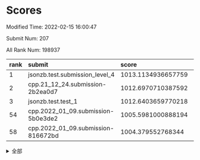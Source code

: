 # Scores

Modified Time: 2022-02-15 16:00:47

Submit Num: 207

All Rank Num: 198937

| rank |               submit               |       score        |       sigma        | pk_num |
| :--- | :--------------------------------- | :----------------- | :----------------- | :----- |
| 1    | jsonzb.test.submission_level_4     | 1013.1134936657759 | 0.7995615810739211 | 3850   |
| 2    | cpp.21_12_24.submission-2b2ea0d7   | 1012.6970710387592 | 0.783383315329717  | 3848   |
| 3    | jsonzb.test.test_1                 | 1012.6403659770218 | 0.8069412404391533 | 3843   |
| 54   | cpp.2022_01_09.submission-5b0e3de2 | 1005.5981000888194 | 0.7166878736955091 | 3842   |
| 58   | cpp.2022_01_09.submission-816672bd | 1004.379552768344  | 0.7111186361665973 | 3843   |


<details>
<summary>全部</summary>

| rank |                 submit                 |       score        |       sigma        | pk_num |
| :--- | :------------------------------------- | :----------------- | :----------------- | :----- |
| 1    | jsonzb.test.submission_level_4         | 1013.1134936657759 | 0.7995615810739211 | 3850   |
| 2    | cpp.21_12_24.submission-2b2ea0d7       | 1012.6970710387592 | 0.783383315329717  | 3848   |
| 3    | jsonzb.test.test_1                     | 1012.6403659770218 | 0.8069412404391533 | 3843   |
| 4    | gobigger.level_3.submission_level_3_23 | 1011.4056407281058 | 0.7471790009735546 | 3842   |
| 5    | gobigger.level_3.submission_level_3_4  | 1011.3755985360604 | 0.7621139932345055 | 3842   |
| 6    | gobigger.level_3.submission_level_3_20 | 1011.2849166662295 | 0.7753060678723857 | 3846   |
| 7    | gobigger.level_3.submission_level_3_2  | 1010.8977264860542 | 0.7620473893532432 | 3841   |
| 8    | gobigger.level_3.submission_level_3_40 | 1010.7963354785439 | 0.7615556133713222 | 3844   |
| 9    | gobigger.level_3.submission_level_3_12 | 1010.7274107724139 | 0.7782721042407342 | 3847   |
| 10   | gobigger.level_3.submission_level_3_39 | 1010.6125288597955 | 0.7493483388012728 | 3839   |
| 11   | gobigger.level_3.submission_level_3_10 | 1010.585386456049  | 0.7409841517550747 | 3850   |
| 12   | gobigger.level_3.submission_level_3_37 | 1010.5216588002936 | 0.7553750143730157 | 3846   |
| 13   | gobigger.level_3.submission_level_3_18 | 1010.5092678599867 | 0.7669676569265754 | 3841   |
| 14   | gobigger.level_3.submission_level_3_38 | 1010.4804378567833 | 0.752459988859815  | 3848   |
| 15   | gobigger.level_3.submission_level_3_35 | 1010.424548870455  | 0.7824723915536025 | 3845   |
| 16   | gobigger.level_3.submission_level_3_26 | 1010.4046503942221 | 0.7659760702105741 | 3843   |
| 17   | gobigger.level_3.submission_level_3_43 | 1010.3855853125683 | 0.749443619417931  | 3850   |
| 18   | gobigger.level_3.submission_level_3_0  | 1010.3420776802225 | 0.7666488509862512 | 3845   |
| 19   | gobigger.level_3.submission_level_3_28 | 1010.3129491474649 | 0.7768928707873074 | 3847   |
| 20   | gobigger.level_3.submission_level_3_11 | 1010.2731635259579 | 0.7555740705083186 | 3842   |
| 21   | gobigger.level_3.submission_level_3_14 | 1010.238008847193  | 0.7593600445937072 | 3845   |
| 22   | gobigger.level_3.submission_level_3_21 | 1010.2375982318208 | 0.7306671940313901 | 3843   |
| 23   | gobigger.level_3.submission_level_3_47 | 1010.2218988940481 | 0.7446614080142385 | 3846   |
| 24   | gobigger.level_3.submission_level_3_5  | 1010.0755789951074 | 0.7761253315922014 | 3842   |
| 25   | gobigger.level_3.submission_level_3_24 | 1010.0074887728234 | 0.7567455218218894 | 3844   |
| 26   | gobigger.level_3.submission_level_3_29 | 1009.9676949853215 | 0.7504767339486511 | 3848   |
| 27   | gobigger.level_3.submission_level_3_34 | 1009.9539226459906 | 0.7688520617710618 | 3845   |
| 28   | gobigger.level_3.submission_level_3_45 | 1009.8740206687932 | 0.7508493286385038 | 3849   |
| 29   | gobigger.level_3.submission_level_3_42 | 1009.8314535746417 | 0.7468692359305869 | 3839   |
| 30   | gobigger.level_3.submission_level_3_44 | 1009.8203247821019 | 0.7590950061176988 | 3840   |
| 31   | gobigger.level_3.submission_level_3_30 | 1009.8139160615727 | 0.7747381740296733 | 3841   |
| 32   | gobigger.level_3.submission_level_3_13 | 1009.7785085635815 | 0.7715634414487097 | 3842   |
| 33   | gobigger.level_3.submission_level_3_8  | 1009.7779858798302 | 0.7502326178192443 | 3847   |
| 34   | gobigger.level_3.submission_level_3_3  | 1009.7183105536079 | 0.7679789574452391 | 3843   |
| 35   | gobigger.level_3.submission_level_3_32 | 1009.5338289168599 | 0.7444178600671999 | 3843   |
| 36   | gobigger.level_3.submission_level_3_17 | 1009.4096283528869 | 0.7436147757575842 | 3845   |
| 37   | gobigger.level_3.submission_level_3_48 | 1009.4091887500128 | 0.7580021128320924 | 3847   |
| 38   | gobigger.level_3.submission_level_3_16 | 1009.3997194340033 | 0.7473774625495836 | 3841   |
| 39   | gobigger.level_3.submission_level_3_9  | 1009.3917209996334 | 0.7589909821370074 | 3844   |
| 40   | gobigger.level_3.submission_level_3_46 | 1009.3673100299445 | 0.7345508507065971 | 3847   |
| 41   | gobigger.level_3.submission_level_3_25 | 1009.3116577486082 | 0.7456864768612776 | 3841   |
| 42   | gobigger.level_3.submission_level_3_1  | 1009.2954683257753 | 0.7456695202834697 | 3845   |
| 43   | gobigger.level_3.submission_level_3_31 | 1009.2834369841796 | 0.7237700230682688 | 3842   |
| 44   | gobigger.level_3.submission_level_3_19 | 1009.2823610693802 | 0.7467200565495087 | 3843   |
| 45   | gobigger.level_3.submission_level_3_22 | 1009.2416695563377 | 0.7650473414733583 | 3851   |
| 46   | gobigger.level_3.submission_level_3_15 | 1009.2067212339555 | 0.7262647879633244 | 3847   |
| 47   | gobigger.level_3.submission_level_3_49 | 1009.1515317448161 | 0.7504898121194912 | 3845   |
| 48   | gobigger.level_3.submission_level_3_6  | 1008.6818124941229 | 0.7611283296375333 | 3843   |
| 49   | gobigger.level_3.submission_level_3_41 | 1008.6577169815769 | 0.7620658625051978 | 3848   |
| 50   | gobigger.level_3.submission_level_3_7  | 1008.2543919103861 | 0.7336649025355028 | 3851   |
| 51   | gobigger.level_3.submission_level_3_36 | 1007.9684476883864 | 0.7329784439496928 | 3852   |
| 52   | gobigger.level_3.submission_level_3_33 | 1007.7713968154642 | 0.728873814589926  | 3846   |
| 53   | gobigger.level_3.submission_level_3_27 | 1007.7487055899236 | 0.7321746773532972 | 3849   |
| 54   | cpp.2022_01_09.submission-5b0e3de2     | 1005.5981000888194 | 0.7166878736955091 | 3842   |
| 55   | gobigger.level_1.submission_level_1_33 | 1004.9466209709431 | 0.7284618440013702 | 3840   |
| 56   | gobigger.level_1.submission_level_1_44 | 1004.7530095609571 | 0.7211663779861136 | 3843   |
| 57   | gobigger.level_1.submission_level_1_21 | 1004.7166971712056 | 0.7196337962341247 | 3846   |
| 58   | cpp.2022_01_09.submission-816672bd     | 1004.379552768344  | 0.7111186361665973 | 3843   |
| 59   | gobigger.level_1.submission_level_1_23 | 1004.0431917708703 | 0.7203407474931851 | 3841   |
| 60   | gobigger.level_1.submission_level_1_13 | 1004.0120837102439 | 0.7149568740480902 | 3848   |
| 61   | gobigger.level_1.submission_level_1_9  | 1003.915293395539  | 0.7171165069781527 | 3843   |
| 62   | gobigger.level_1.submission_level_1_7  | 1003.8529194470428 | 0.7167416088765696 | 3848   |
| 63   | gobigger.level_1.submission_level_1_35 | 1003.8509776668498 | 0.7117276079856788 | 3847   |
| 64   | gobigger.level_1.submission_level_1_11 | 1003.8227534895354 | 0.7293933723981917 | 3842   |
| 65   | gobigger.level_1.submission_level_1_26 | 1003.7361196264761 | 0.721691208326478  | 3843   |
| 66   | gobigger.level_1.submission_level_1_22 | 1003.7241892998051 | 0.713036548241968  | 3843   |
| 67   | gobigger.level_1.submission_level_1_5  | 1003.6506707271901 | 0.7144064293139338 | 3845   |
| 68   | gobigger.level_1.submission_level_1_47 | 1003.6280577222348 | 0.7149710512509689 | 3845   |
| 69   | gobigger.level_1.submission_level_1_43 | 1003.6165066194364 | 0.7097495258835845 | 3845   |
| 70   | gobigger.level_1.submission_level_1_36 | 1003.5732352760062 | 0.7155118414573078 | 3848   |
| 71   | gobigger.level_1.submission_level_1_31 | 1003.5682176393339 | 0.7253114503806053 | 3840   |
| 72   | gobigger.level_1.submission_level_1_48 | 1003.515757060944  | 0.7178208259777877 | 3841   |
| 73   | gobigger.level_1.submission_level_1_10 | 1003.5083289585232 | 0.7097760281872556 | 3845   |
| 74   | gobigger.level_1.submission_level_1_34 | 1003.4673575617884 | 0.7217930192670846 | 3838   |
| 75   | gobigger.level_1.submission_level_1_30 | 1003.4051722371418 | 0.712195808294405  | 3849   |
| 76   | gobigger.level_1.submission_level_1_3  | 1003.3901434024848 | 0.7053309960576918 | 3844   |
| 77   | gobigger.level_1.submission_level_1_37 | 1003.3761781799524 | 0.7213572670553272 | 3846   |
| 78   | gobigger.level_1.submission_level_1_20 | 1003.366600404807  | 0.7290100428634954 | 3844   |
| 79   | gobigger.level_1.submission_level_1_29 | 1003.313154378697  | 0.7156338854926019 | 3842   |
| 80   | gobigger.level_1.submission_level_1_1  | 1003.2626770746165 | 0.7287085850940568 | 3843   |
| 81   | gobigger.level_1.submission_level_1_4  | 1003.1439090375164 | 0.7184237483857115 | 3846   |
| 82   | gobigger.level_1.submission_level_1_41 | 1003.1291312464077 | 0.7104424594264093 | 3846   |
| 83   | gobigger.level_1.submission_level_1_49 | 1003.0782682333532 | 0.7120078565738662 | 3848   |
| 84   | gobigger.level_1.submission_level_1_14 | 1003.043476282746  | 0.7107966432562018 | 3845   |
| 85   | gobigger.level_1.submission_level_1_38 | 1003.0014513951057 | 0.7097234170594787 | 3853   |
| 86   | gobigger.level_1.submission_level_1_27 | 1002.9703341131583 | 0.7222953268834701 | 3841   |
| 87   | gobigger.level_1.submission_level_1_16 | 1002.8747700212381 | 0.705398763574014  | 3839   |
| 88   | gobigger.level_1.submission_level_1_24 | 1002.8436716178376 | 0.7070487490828302 | 3837   |
| 89   | gobigger.level_1.submission_level_1_19 | 1002.7166487415866 | 0.7143886874400803 | 3844   |
| 90   | gobigger.level_1.submission_level_1_0  | 1002.7065613224397 | 0.7153739681198633 | 3847   |
| 91   | gobigger.level_1.submission_level_1_32 | 1002.6836728886823 | 0.7250306137311001 | 3848   |
| 92   | gobigger.level_1.submission_level_1_17 | 1002.6569327338235 | 0.7060424051035992 | 3841   |
| 93   | gobigger.level_1.submission_level_1_18 | 1002.6507423022067 | 0.7202519964342551 | 3855   |
| 94   | gobigger.level_1.submission_level_1_2  | 1002.6451594900553 | 0.7145803861395089 | 3845   |
| 95   | gobigger.level_1.submission_level_1_42 | 1002.6375716516818 | 0.7164985251071335 | 3843   |
| 96   | gobigger.level_1.submission_level_1_6  | 1002.6304188933766 | 0.7159990457332929 | 3844   |
| 97   | gobigger.level_1.submission_level_1_40 | 1002.6195951903384 | 0.7162202805566333 | 3842   |
| 98   | gobigger.level_1.submission_level_1_28 | 1002.4314237946923 | 0.7148717893711011 | 3844   |
| 99   | gobigger.level_1.submission_level_1_12 | 1002.4061792349102 | 0.7103902538872253 | 3842   |
| 100  | gobigger.level_1.submission_level_1_15 | 1002.4013591192426 | 0.7185111636965527 | 3844   |
| 101  | gobigger.level_1.submission_level_1_45 | 1002.1368777104395 | 0.7202259342210466 | 3844   |
| 102  | gobigger.level_1.submission_level_1_46 | 1002.0922995109556 | 0.7126375467470688 | 3842   |
| 103  | gobigger.level_1.submission_level_1_39 | 1002.0716006942445 | 0.7195863583652594 | 3844   |
| 104  | gobigger.level_1.submission_level_1_8  | 1001.5612991918919 | 0.7116390925354665 | 3841   |
| 105  | gobigger.level_1.submission_level_1_25 | 1001.5226094711913 | 0.701702443270341  | 3846   |
| 106  | gobigger.random.submission_random_11   | 997.2128697146449  | 0.7123705399513917 | 3844   |
| 107  | gobigger.random.submission_random_12   | 997.0678745122212  | 0.7137962149150038 | 3844   |
| 108  | gobigger.random.submission_random_0    | 996.9430146954145  | 0.7055245804115075 | 3846   |
| 109  | gobigger.random.submission_random_47   | 996.935347641561   | 0.7067352418524669 | 3840   |
| 110  | gobigger.random.submission_random_46   | 996.8798755444136  | 0.721041308744675  | 3842   |
| 111  | gobigger.random.submission_random_38   | 996.8695334656793  | 0.6989654341993733 | 3847   |
| 112  | gobigger.random.submission_random_16   | 996.8461706875563  | 0.7075557463696769 | 3842   |
| 113  | gobigger.random.submission_random_40   | 996.6953140073093  | 0.7036716754317083 | 3838   |
| 114  | gobigger.random.submission_random_25   | 996.6925735494514  | 0.7131252575967266 | 3840   |
| 115  | gobigger.random.submission_random_26   | 996.6477938207779  | 0.7127120932239038 | 3846   |
| 116  | gobigger.random.submission_random_21   | 996.6258696552783  | 0.7146045101781533 | 3846   |
| 117  | gobigger.random.submission_random_10   | 996.6245409937477  | 0.7039987766203594 | 3846   |
| 118  | gobigger.random.submission_random_34   | 996.572996106523   | 0.7007108875700164 | 3841   |
| 119  | gobigger.random.submission_random_28   | 996.5709176115176  | 0.718047039335226  | 3849   |
| 120  | gobigger.random.submission_random_32   | 996.5378281594777  | 0.7079094484573563 | 3846   |
| 121  | gobigger.random.submission_random_41   | 996.4587509768656  | 0.7141045684153774 | 3844   |
| 122  | gobigger.random.submission_random_17   | 996.4403705205203  | 0.7100040706259844 | 3849   |
| 123  | gobigger.random.submission_random_39   | 996.3564119825642  | 0.7171813736126591 | 3842   |
| 124  | gobigger.random.submission_random_43   | 996.3403290314449  | 0.7096656070346623 | 3842   |
| 125  | gobigger.random.submission_random_14   | 996.3249748861709  | 0.7040485604179504 | 3837   |
| 126  | gobigger.random.submission_random_48   | 996.3196349972881  | 0.7035769368963638 | 3847   |
| 127  | gobigger.random.submission_random_42   | 996.301317486905   | 0.7048361884134201 | 3847   |
| 128  | gobigger.random.submission_random_29   | 996.206556262714   | 0.6964137183790927 | 3841   |
| 129  | gobigger.random.submission_random_24   | 996.020871012581   | 0.7253173681285485 | 3846   |
| 130  | gobigger.random.submission_random_27   | 996.0116471976868  | 0.7224345349923552 | 3845   |
| 131  | gobigger.random.submission_random_2    | 995.9744537028774  | 0.7093698105125287 | 3844   |
| 132  | gobigger.random.submission_random_9    | 995.888904531385   | 0.7149417404368361 | 3846   |
| 133  | gobigger.random.submission_random_30   | 995.8114303129107  | 0.6981634168780504 | 3843   |
| 134  | gobigger.random.submission_random_18   | 995.7821719360705  | 0.7082422470017298 | 3842   |
| 135  | gobigger.random.submission_random_20   | 995.7656898035367  | 0.70119300168699   | 3846   |
| 136  | gobigger.random.submission_random_23   | 995.6775415894377  | 0.7232487868953741 | 3841   |
| 137  | gobigger.random.submission_random_44   | 995.6517105688226  | 0.7063036589853514 | 3847   |
| 138  | gobigger.random.submission_random_33   | 995.6499072905438  | 0.7030856543003435 | 3845   |
| 139  | gobigger.random.submission_random_5    | 995.6457032514865  | 0.7143599801613943 | 3841   |
| 140  | gobigger.random.submission_random_4    | 995.6184922294307  | 0.71765249404027   | 3842   |
| 141  | gobigger.random.submission_random_3    | 995.5954384268538  | 0.724315786410755  | 3845   |
| 142  | gobigger.random.submission_random_8    | 995.5875857423262  | 0.7069378351226522 | 3845   |
| 143  | gobigger.random.submission_random_13   | 995.5727673692153  | 0.7023345075196985 | 3840   |
| 144  | gobigger.random.submission_random_1    | 995.54322468294    | 0.7253063464018751 | 3838   |
| 145  | gobigger.random.submission_random_7    | 995.5241910920769  | 0.7049962441971632 | 3848   |
| 146  | gobigger.random.submission_random_19   | 995.5064713767757  | 0.7076697575315424 | 3847   |
| 147  | gobigger.random.submission_random_15   | 995.4850290666311  | 0.7149576723911644 | 3843   |
| 148  | gobigger.random.submission_random_6    | 995.4359412687572  | 0.696872019645751  | 3841   |
| 149  | gobigger.random.submission_random_31   | 995.3797802929347  | 0.7141047431771153 | 3844   |
| 150  | gobigger.random.submission_random_36   | 995.2953053159985  | 0.7144015321857042 | 3839   |
| 151  | gobigger.random.submission_random_49   | 995.2176393841563  | 0.7083002092349213 | 3851   |
| 152  | gobigger.random.submission_random_45   | 995.1736350782908  | 0.7133255876307129 | 3845   |
| 153  | gobigger.random.submission_random_35   | 995.134326719425   | 0.7165443821860382 | 3844   |
| 154  | gobigger.random.submission_random_37   | 995.125387356893   | 0.7126364491385845 | 3842   |
| 155  | gobigger.random.submission_random_22   | 994.7272739486771  | 0.7093149399745406 | 3846   |
| 156  | gobigger.level_2.submission_level_2_1  | 994.0707015908112  | 0.7324169035851493 | 3841   |
| 157  | gobigger.level_2.submission_level_2_27 | 993.7580697176601  | 0.726066375943     | 3844   |
| 158  | gobigger.level_2.submission_level_2_31 | 993.7282017766969  | 0.71947765187166   | 3838   |
| 159  | gobigger.level_2.submission_level_2_39 | 993.696182762162   | 0.7181826198465165 | 3844   |
| 160  | gobigger.level_2.submission_level_2_44 | 993.2395414296634  | 0.7503401003118948 | 3849   |
| 161  | gobigger.level_2.submission_level_2_2  | 993.1750931900203  | 0.7272417332799682 | 3846   |
| 162  | gobigger.level_2.submission_level_2_24 | 993.027374095867   | 0.72386594978583   | 3846   |
| 163  | gobigger.level_2.submission_level_2_14 | 992.8718810529731  | 0.7364058767672246 | 3844   |
| 164  | gobigger.level_2.submission_level_2_18 | 992.8467490988726  | 0.7391252084680804 | 3844   |
| 165  | gobigger.level_2.submission_level_2_16 | 992.824273643973   | 0.7445960848296844 | 3843   |
| 166  | gobigger.level_2.submission_level_2_3  | 992.7878536632064  | 0.7321120138433735 | 3845   |
| 167  | gobigger.level_2.submission_level_2_17 | 992.7775842897469  | 0.7602017193386581 | 3839   |
| 168  | gobigger.level_2.submission_level_2_23 | 992.7685568020304  | 0.734713875998685  | 3846   |
| 169  | gobigger.level_2.submission_level_2_22 | 992.7671437556585  | 0.7479564130734915 | 3846   |
| 170  | gobigger.level_2.submission_level_2_45 | 992.7175729511221  | 0.7282617561817233 | 3842   |
| 171  | gobigger.level_2.submission_level_2_28 | 992.7022757286468  | 0.7454210209052877 | 3845   |
| 172  | gobigger.level_2.submission_level_2_7  | 992.5919519954749  | 0.7451174291222261 | 3839   |
| 173  | gobigger.level_2.submission_level_2_35 | 992.5160872408545  | 0.7504349100133167 | 3844   |
| 174  | gobigger.level_2.submission_level_2_48 | 992.4405801469152  | 0.7413560374936211 | 3846   |
| 175  | gobigger.level_2.submission_level_2_30 | 992.3966240258932  | 0.746358640849631  | 3842   |
| 176  | gobigger.level_2.submission_level_2_40 | 992.3516070251424  | 0.7359429692499064 | 3843   |
| 177  | gobigger.level_2.submission_level_2_5  | 992.2998218380442  | 0.7442342653476325 | 3845   |
| 178  | gobigger.level_2.submission_level_2_15 | 992.2985046291832  | 0.7374620542078971 | 3841   |
| 179  | gobigger.level_2.submission_level_2_49 | 992.2369058834233  | 0.7502262944971277 | 3842   |
| 180  | gobigger.level_2.submission_level_2_9  | 992.2313401746812  | 0.7347566308778045 | 3843   |
| 181  | gobigger.level_2.submission_level_2_4  | 992.2047290029365  | 0.7406380233664536 | 3842   |
| 182  | gobigger.level_2.submission_level_2_34 | 992.1922236596275  | 0.7338988932570986 | 3845   |
| 183  | gobigger.level_2.submission_level_2_13 | 992.189114185724   | 0.7601266271971594 | 3850   |
| 184  | gobigger.level_2.submission_level_2_47 | 992.185690427656   | 0.7510089157990991 | 3844   |
| 185  | gobigger.level_2.submission_level_2_37 | 992.1851682100809  | 0.7603130192833836 | 3849   |
| 186  | gobigger.level_2.submission_level_2_33 | 992.1800626594992  | 0.7438728354686838 | 3840   |
| 187  | gobigger.level_2.submission_level_2_36 | 992.152690646702   | 0.7486445545447201 | 3840   |
| 188  | gobigger.level_2.submission_level_2_20 | 992.1149499754812  | 0.7288105010816587 | 3843   |
| 189  | gobigger.level_2.submission_level_2_38 | 992.0714163029027  | 0.7383513038279684 | 3845   |
| 190  | gobigger.level_2.submission_level_2_19 | 992.042067601289   | 0.7435701316235928 | 3842   |
| 191  | gobigger.level_2.submission_level_2_11 | 991.9220653100351  | 0.7512496379402592 | 3841   |
| 192  | gobigger.level_2.submission_level_2_29 | 991.8367864876868  | 0.7523421316772627 | 3844   |
| 193  | gobigger.level_2.submission_level_2_25 | 991.8082196691369  | 0.7507183173469462 | 3850   |
| 194  | gobigger.level_2.submission_level_2_6  | 991.7684465187882  | 0.7423433231823066 | 3846   |
| 195  | gobigger.level_2.submission_level_2_21 | 991.6645678325067  | 0.7408996440844905 | 3846   |
| 196  | gobigger.level_2.submission_level_2_26 | 991.5873674584711  | 0.7390699239814181 | 3850   |
| 197  | gobigger.level_2.submission_level_2_42 | 991.2449196623443  | 0.761088593886992  | 3844   |
| 198  | gobigger.level_2.submission_level_2_46 | 991.1678553897833  | 0.7604515023312068 | 3847   |
| 199  | gobigger.level_2.submission_level_2_12 | 991.0027236046343  | 0.7634294916976299 | 3845   |
| 200  | gobigger.level_2.submission_level_2_0  | 990.9734689612309  | 0.755092751019293  | 3838   |
| 201  | gobigger.level_2.submission_level_2_32 | 990.7513711613142  | 0.7645398419441843 | 3844   |
| 202  | gobigger.level_2.submission_level_2_10 | 990.4984775327401  | 0.7475208474710526 | 3843   |
| 203  | gobigger.level_2.submission_level_2_41 | 990.4235714540932  | 0.7677628891761751 | 3847   |
| 204  | gobigger.level_2.submission_level_2_8  | 990.1870015427304  | 0.7608609037924627 | 3847   |
| 205  | gobigger.level_2.submission_level_2_43 | 990.0606085564748  | 0.7757195621114348 | 3838   |
| 206  | gobigger.none.submission_none_1        | 978.6347507617689  | 1.3326345578934085 | 3845   |
| 207  | gobigger.none.submission_none_0        | 976.9040479020214  | 1.4209491117775435 | 3839   |

</details>